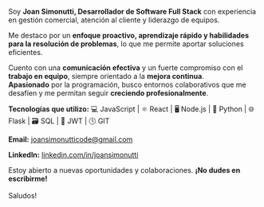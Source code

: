Soy **Joan Simonutti, Desarrollador de Software Full Stack** con experiencia en gestión comercial, atención al cliente y liderazgo de equipos. <br/>

Me destaco por un **enfoque proactivo, aprendizaje rápido y habilidades para la resolución de problemas**, lo que me permite aportar soluciones eficientes. <br/>  

Cuento con una **comunicación efectiva** y un fuerte compromiso con el **trabajo en equipo**, siempre orientado a la **mejora continua**. <br/>   **Apasionado** por la programación, busco entornos colaborativos que me desafíen y me permitan seguir **creciendo profesionalmente**. <br/>  

**Tecnologías que utilizo:**
💻 JavaScript | ⚛️ React | 🖥️ Node.js | 🐍 Python | 🌐 Flask | 🗃️ SQL | 🔑 JWT | 🕓 GIT <br/>  

**Email:** [joansimonutticode@gmail.com](mailto:joansimonutticode@gmail.com)  <br/>

**LinkedIn:** [linkedin.com/in/joansimonutti](https://www.linkedin.com/in/joansimonutti/)  <br/>    

Estoy abierto a nuevas oportunidades y colaboraciones. **¡No dudes en escribirme!** <br/>  
Saludos!
